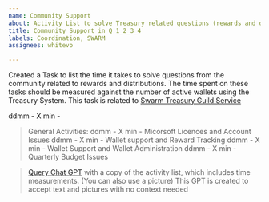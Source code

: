 ```yaml
---
name: Community Support
about: Activity List to solve Treasury related questions (rewards and distributions)
title: Community Support in Q 1_2_3_4
labels: Coordination, SWARM
assignees: whitevo

---
```


Created a Task to list the time it takes to solve questions from the community related to rewards and distributions.
The time spent on these tasks should be measured against the number of active wallets using the Treasury System.
This task is related to [Swarm Treasury Guild Service](https://docs.google.com/spreadsheets/d/1PnqBEh4eidAh-MqyfLOorQX4XhA-z4zOlgqxjyJKzh4)

ddmm - X min - 

> General Activities:
> ddmm - X min - Micorsoft Licences and Account Issues
> ddmm - X min - Wallet support and Reward Tracking
> ddmm - X min - Wallet Support and Wallet Administration
> ddmm - X min - Quarterly Budget Issues

> [Query Chat GPT](https://chatgpt.com/g/g-6842daeb4614819181a95a8fc20d20b3-meeting-task-assistant) with a copy of the activity list, which includes time measurements. (You can also use a picture)
> This GPT is created to accept text and pictures with no context needed
